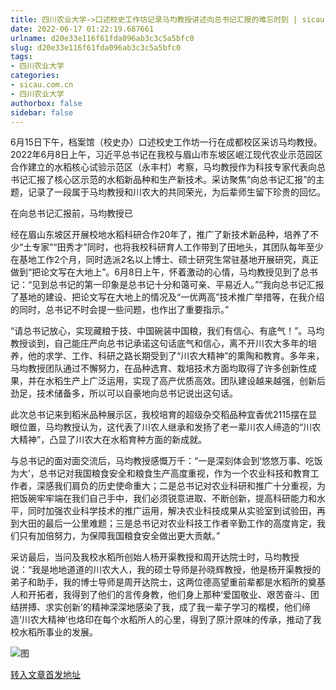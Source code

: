 ```yaml
---
title: 四川农业大学->口述校史工作坊记录马均教授讲述向总书记汇报的难忘时刻 | sicau.com.cn
date: 2022-06-17 01:22:19.687661
urlname: d20e33e116f61fda096ab3c3c5a5bfc0
slug: d20e33e116f61fda096ab3c3c5a5bfc0
tags: 
- 四川农业大学
categories:
- sicau.com.cn
- 四川农业大学
authorbox: false
sidebar: false
---
```

6月15日下午，档案馆（校史办）口述校史工作坊一行在成都校区采访马均教授。2022年6月8日上午，习近平总书记在我校与眉山市东坡区岷江现代农业示范园区合作建立的水稻核心试验示范区（永丰村）考察，马均教授作为科技专家代表向总书记汇报了核心区示范的水稻新品种和生产新技术。采访聚焦“向总书记汇报”的主题，记录了一段属于马均教授和川农大的共同荣光，为后辈师生留下珍贵的回忆。

在向总书记汇报前，马均教授已
<!--more-->
经在眉山东坡区开展校地水稻科研合作20年了，推广了新技术新品种，培养了不少“土专家”“田秀才”同时，也将我校科研育人工作带到了田地头，其团队每年至少在基地工作2个月，同时选派2名以上博士、硕士研究生常驻基地开展研究，真正做到“把论文写在大地上”。6月8日上午，怀着激动的心情，马均教授见到了总书记：“见到总书记的第一印象是总书记十分和蔼可亲、平易近人。”“我向总书记汇报了基地的建设、把论文写在大地上的情况及“一优两高”技术推广举措等，在我介绍的同时，总书记不时会提一些问题，也作出了重要指示。”

“请总书记放心，实现藏粮于技、中国碗装中国粮，我们有信心、有底气！”。马均教授谈到，自己能庄严向总书记承诺这句话底气和信心，离不开川农大多年的培养，他的求学、工作、科研之路长期受到了“川农大精神”的熏陶和教育。多年来，马均教授团队通过不懈努力，在品种选育、栽培技术方面均取得了许多创新性成果，并在水稻生产上广泛运用，实现了高产优质高效。团队建设越来越强，创新后劲足，技术储备多，所以可以自豪地向总书记说出这句话。

此次总书记来到稻米品种展示区，我校培育的超级杂交稻品种宜香优2115摆在显眼位置，马均教授认为，这代表了川农人继承和发扬了老一辈川农人缔造的“川农大精神”，凸显了川农大在水稻育种方面的新成就。

与总书记的面对面交流后，马均教授感慨万千：“一是深刻体会到‘悠悠万事、吃饭为大’，总书记对我国粮食安全和粮食生产高度重视，作为一个农业科技和教育工作者，深感我们肩负的历史使命重大；二是总书记对农业科研和推广十分重视，为把饭碗牢牢端在我们自己手中，我们必须锐意进取、不断创新，提高科研能力和水平，同时加强农业科学技术的推广运用，解决农业科技成果从实验室到试验田，再到大田的最后一公里难题；三是总书记对农业科技工作者辛勤工作的高度肯定，我们只有加倍努力，为保障我国粮食安全做出更大贡献。”

采访最后，当问及我校水稻所创始人杨开渠教授和周开达院士时，马均教授说：“我是地地道道的川农大人，我的硕士导师是孙晓辉教授，他是杨开渠教授的弟子和助手，我的博士导师是周开达院士，这两位德高望重前辈都是水稻所的奠基人和开拓者，我得到了他们的言传身教，他们身上那种‘爱国敬业、艰苦奋斗、团结拼搏、求实创新’的精神深深地感染了我，成了我一辈子学习的楷模，他们缔造‘川农大精神’也烙印在每个水稻所人的心里，得到了原汁原味的传承，推动了我校水稻所事业的发展。

![图](https://news.sicau.edu.cn/__local/A/A6/80/8CDE04305445E9BFE1185C3936B_2F670476_14EF4.jpg)

[转入文章首发地址](https://news.sicau.edu.cn/info/1078/68409.htm)